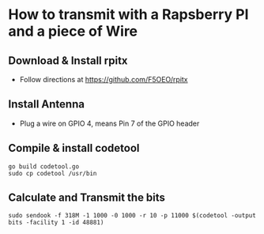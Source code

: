 # How to transmit with a Rapsberry PI and a piece of Wire
## Download & Install rpitx
* Follow directions at https://github.com/F5OEO/rpitx
## Install Antenna
* Plug a wire on GPIO 4, means Pin 7 of the GPIO header
## Compile & install codetool

```shell
go build codetool.go
sudo cp codetool /usr/bin
```

## Calculate and Transmit the bits

```shell
sudo sendook -f 318M -1 1000 -0 1000 -r 10 -p 11000 $(codetool -output bits -facility 1 -id 48881)
```
